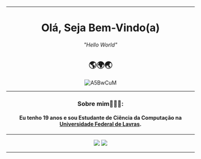 <span align="center">
  
---
# Olá, Seja Bem-Vindo(a)
###### "Hello World"
🌎🌍🌏
---
<span align="center">

![A5BwCuM](https://user-images.githubusercontent.com/73839667/118062707-ef263d80-b36d-11eb-976c-ba4ff4cb1ab0.gif)

---

### Sobre mim👨🏾‍💻:

#### Eu tenho 19 anos e sou Estudante de Ciência da Computação na [Universidade Federal de Lavras](https://ufla.br/).

---

<p align="center">
  <a href="https://www.instagram.com/david.jc.br/" alt="Instagram">
  <img src="https://img.shields.io/badge/-Instagram-DF0174?style=for-the-badge&logo=instagram&logoColor=white&link=https://www.instagram.com/keidsondesigner/"/></a>
  
  <a href="https://www.linkedin.com/in/david-jc-5878481b6/" alt="Linkedin">
  <img src="https://img.shields.io/badge/-Linkedin-0e76a8?style=for-the-badge&logo=Linkedin&logoColor=white&link=https://www.linkedin.com/in/keidsonroby/" /></a>
  
  ---
